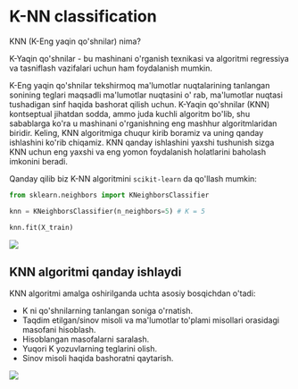 # K-NN classification

KNN (K-Eng yaqin qo'shnilar) nima?

K-Yaqin qo'shnilar - bu mashinani o'rganish texnikasi va algoritmi regressiya va tasniflash vazifalari uchun ham
foydalanish mumkin.

K-Eng yaqin qo'shnilar tekshirmoq ma'lumotlar nuqtalarining tanlangan sonining teglari maqsadli ma'lumotlar nuqtasini o'
rab, ma'lumotlar nuqtasi tushadigan sinf haqida bashorat qilish uchun.
K-Yaqin qo'shnilar (KNN) kontseptual jihatdan sodda, ammo juda kuchli algoritm bo'lib, shu sabablarga ko'ra u mashinani
o'rganishning eng mashhur algoritmlaridan biridir.
Keling, KNN algoritmiga chuqur kirib boramiz va uning qanday ishlashini ko'rib chiqamiz.
KNN qanday ishlashini yaxshi tushunish sizga KNN uchun eng yaxshi va eng yomon foydalanish holatlarini baholash imkonini
beradi.

Qanday qilib biz K-NN algoritmini `scikit-learn` da qo'llash mumkin:

```python
from sklearn.neighbors import KNeighborsClassifier

knn = KNeighborsClassifier(n_neighbors=5) # K = 5

knn.fit(X_train)
```

<img src="https://miro.medium.com/v2/resize:fit:591/1*kCqervQNQ5fGDfkFwrMzRQ.png" />

## KNN algoritmi qanday ishlaydi

KNN algoritmi amalga oshirilganda uchta asosiy bosqichdan o'tadi:

- K ni qo'shnilarning tanlangan soniga o'rnatish.
- Taqdim etilgan/sinov misoli va ma'lumotlar to'plami misollari orasidagi masofani hisoblash.
- Hisoblangan masofalarni saralash.
- Yuqori K yozuvlarning teglarini olish.
- Sinov misoli haqida bashoratni qaytarish.

<img src="https://lh4.googleusercontent.com/proxy/MWeO7MNdHFSUM4yXdInUrSn2klorK4b_9jzp5UKIfETkJ-1AeZek52Ml1VyVNYR5G4FiGHI6VmD8NPucKSL7uBcEq7MrDvZwHDaocfu_Hue7Uk_m0wmCxA"/>
